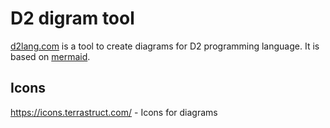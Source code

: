 # D2 digram tool

[d2lang.com](https://d2lang.com) is a tool to create diagrams for D2 programming language. It is based on [mermaid](https://mermaid-js.github.io/mermaid/#/).

## Icons
https://icons.terrastruct.com/ - Icons for diagrams